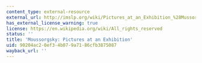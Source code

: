 ```yaml
---
content_type: external-resource
external_url: http://imslp.org/wiki/Pictures_at_an_Exhibition_%28Mussorgsky%2C_Modest_Petrovich%29
has_external_license_warning: true
license: https://en.wikipedia.org/wiki/All_rights_reserved
status: ''
title: 'Moussorgsky: Pictures at an Exhibition'
uid: 90204ac2-0ef3-4b07-9a71-86cfb3875087
wayback_url: ''
---
```


